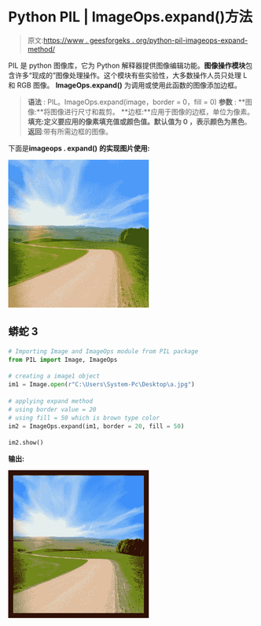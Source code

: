 # Python PIL | ImageOps.expand()方法

> 原文:[https://www . geesforgeks . org/python-pil-imageops-expand-method/](https://www.geeksforgeeks.org/python-pil-imageops-expand-method/)

PIL 是 python 图像库，它为 Python 解释器提供图像编辑功能。**图像操作模块**包含许多“现成的”图像处理操作。这个模块有些实验性，大多数操作人员只处理 L 和 RGB 图像。
**ImageOps.expand()** 为调用或使用此函数的图像添加边框。

> **语法** : PIL。ImageOps.expand(image，border = 0，fill = 0)
> **参数** :
> **图像:**将图像进行尺寸和裁剪。
> **边框:**应用于图像的边框，单位为像素。
> **填充:**定义要应用的像素填充值或颜色值。默认值为 **0** ，表示颜色为**黑色**。
> **返回**:带有所需边框的图像。

下面是**imageops . expand()**
**的实现图片使用:**

![](img/20a4d1ac78f5191971152bf8af260f6a.png)

## 蟒蛇 3

```py
# Importing Image and ImageOps module from PIL package
from PIL import Image, ImageOps

# creating a image1 object
im1 = Image.open(r"C:\Users\System-Pc\Desktop\a.jpg")

# applying expand method
# using border value = 20
# using fill = 50 which is brown type color
im2 = ImageOps.expand(im1, border = 20, fill = 50)

im2.show()
```

**输出:**

![](img/4e730d8be802fbca9594fdd7422be62d.png)